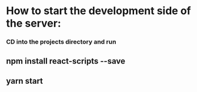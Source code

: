 # How to start the development side of the server:
### CD into the projects directory and run
## npm install react-scripts --save
## yarn start
